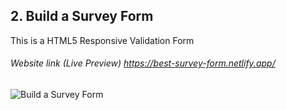 ## 2. Build a Survey Form

This is a HTML5 Responsive Validation Form

###### Website link (Live Preview) https://best-survey-form.netlify.app/

![Build a Survey Form](https://user-images.githubusercontent.com/46879554/89564429-a075d100-d83a-11ea-8ff5-a9ea39a6a772.png)
